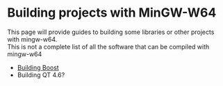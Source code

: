 # Building projects with MinGW-W64

This page will provide guides to building some libraries or other
projects with mingw-w64.  
This is not a complete list of all the software that can be compiled
with mingw-w64

-   [Building Boost](./building-boost.md)
-   Building QT 4.6?